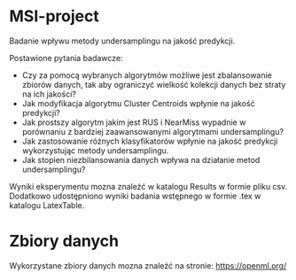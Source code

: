 # MSI-project
Badanie wpływu metody undersamplingu na jakość predykcji.

Postawione pytania badawcze:
* Czy za pomocą wybranych algorytmów możliwe jest zbalansowanie zbiorów danych, tak aby ograniczyć wielkość kolekcji danych bez straty na ich jakości?
* Jak modyfikacja  algorytmu Cluster Centroids wpłynie na jakość predykcji?
* Jak prostszy algorytm jakim jest RUS  i NearMiss wypadnie w porównaniu z bardziej zaawansowanymi algorytmami undersamplingu?
* Jak zastosowanie różnych klasyfikatorów wpłynie na jakość predykcji wykorzystując metody undersamplingu.
* Jak stopien niezbilansowania danych wpływa na działanie metod undersamplingu?

Wyniki eksperymentu mozna znaleźć w katalogu Results w formie pliku csv. Dodatkowo udostępniono wyniki badania wstępnego w formie .tex w katalogu LatexTable.

# Zbiory danych
Wykorzystane zbiory danych mozna znaleźć na stronie: https://openml.org/




